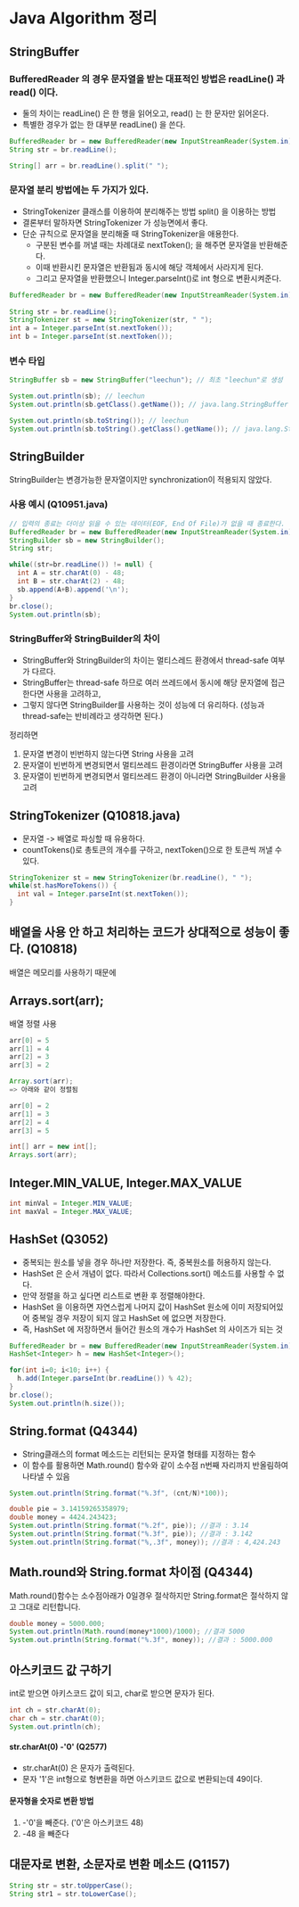 # Java Algorithm 정리

## StringBuffer
### BufferedReader 의 경우 문자열을 받는 대표적인 방법은 readLine() 과 read() 이다. 
- 둘의 차이는 readLine() 은 한 행을 읽어오고, read() 는 한 문자만 읽어온다. 
- 특별한 경우가 없는 한 대부분 readLine() 을 쓴다. 
```java
BufferedReader br = new BufferedReader(new InputStreamReader(System.in));
String str = br.readLine();

String[] arr = br.readLine().split(" ");
```

### 문자열 분리 방법에는 두 가지가 있다.
- StringTokenizer 클래스를 이용하여 분리해주는 방법 split() 을 이용하는 방법
- 결론부터 말하자면 StringTokenizer 가 성능면에서 좋다. 
- 단순 규칙으로 문자열을 분리해줄 때 StringTokenizer을 애용한다.
  - 구분된 변수를 꺼낼 때는 차례대로 nextToken(); 을 해주면 문자열을 반환해준다.
  - 이때 반환시킨 문자열은 반환됨과 동시에 해당 객체에서 사라지게 된다.
  - 그리고 문자열을 반환했으니 Integer.parseInt()로 int 형으로 변환시켜준다. 
```java
BufferedReader br = new BufferedReader(new InputStreamReader(System.in));
		
String str = br.readLine();
StringTokenizer st = new StringTokenizer(str, " ");
int a = Integer.parseInt(st.nextToken());
int b = Integer.parseInt(st.nextToken());
```

### 변수 타입
```java
StringBuffer sb = new StringBuffer("leechun"); // 최초 "leechun"로 생성

System.out.println(sb); // leechun
System.out.println(sb.getClass().getName()); // java.lang.StringBuffer

System.out.println(sb.toString()); // leechun
System.out.println(sb.toString().getClass().getName()); // java.lang.String
```

## StringBuilder
StringBuilder는 변경가능한 문자열이지만 synchronization이 적용되지 않았다.

### 사용 예시 (Q10951.java)
```java
// 입력의 종료는 더이상 읽을 수 있는 데이터(EOF, End Of File)가 없을 때 종료한다.
BufferedReader br = new BufferedReader(new InputStreamReader(System.in));
StringBuilder sb = new StringBuilder();
String str;

while((str=br.readLine()) != null) {
  int A = str.charAt(0) - 48;
  int B = str.charAt(2) - 48;
  sb.append(A+B).append('\n');
}
br.close();
System.out.println(sb);
```

### StringBuffer와 StringBuilder의 차이
- StringBuffer와 StringBuilder의 차이는 멀티스레드 환경에서 thread-safe 여부가 다르다. 
- StringBuffer는 thread-safe 하므로 여러 쓰레드에서 동시에 해당 문자열에 접근한다면 사용을 고려하고, 
- 그렇지 않다면 StringBuilder를 사용하는 것이 성능에 더 유리하다. (성능과 thread-safe는 반비례라고 생각하면 된다.)

정리하면
1. 문자열 변경이 빈번하지 않는다면 String 사용을 고려
2. 문자열이 빈번하게 변경되면서 멀티쓰레드 환경이라면 StringBuffer 사용을 고려
3. 문자열이 빈번하게 변경되면서 멀티쓰레드 환경이 아니라면 StringBuilder 사용을 고려

## StringTokenizer (Q10818.java)
- 문자열 -> 배열로 파싱할 때 유용하다.
- countTokens()로 총토큰의 개수를 구하고, nextToken()으로 한 토큰씩 꺼낼 수 있다.
```java
StringTokenizer st = new StringTokenizer(br.readLine(), " ");
while(st.hasMoreTokens()) {
  int val = Integer.parseInt(st.nextToken());
}
```

## 배열을 사용 안 하고 처리하는 코드가 상대적으로 성능이 좋다. (Q10818)
배열은 메모리를 사용하기 때문에 

## Arrays.sort(arr);
배열 정렬 사용
```java
arr[0] = 5
arr[1] = 4
arr[2] = 3
arr[3] = 2

Array.sort(arr);
=> 아래와 같이 정렬됨

arr[0] = 2
arr[1] = 3
arr[2] = 4
arr[3] = 5

int[] arr = new int[];
Arrays.sort(arr);
```

## Integer.MIN_VALUE, Integer.MAX_VALUE
```java
int minVal = Integer.MIN_VALUE;
int maxVal = Integer.MAX_VALUE;
```

## HashSet (Q3052)
- 중복되는 원소를 넣을 경우 하나만 저장한다. 즉, 중복원소를 허용하지 않는다.
- HashSet 은 순서 개념이 없다. 따라서 Collections.sort() 메소드를 사용할 수 없다.
- 만약 정렬을 하고 싶다면 리스트로 변환 후 정렬해야한다.
- HashSet 을 이용하면 자연스럽게 나머지 값이 HashSet 원소에 이미 저장되어있어 중복일 경우 저장이 되지 않고 
HashSet 에 없으면 저장한다.
- 즉, HashSet 에 저장하면서 들어간 원소의 개수가 HashSet 의 사이즈가 되는 것

```java
BufferedReader br = new BufferedReader(new InputStreamReader(System.in));
HashSet<Integer> h = new HashSet<Integer>();

for(int i=0; i<10; i++) {
  h.add(Integer.parseInt(br.readLine()) % 42);
}
br.close();
System.out.println(h.size());
```

## String.format (Q4344)
- String클래스의 format 메소드는 리턴되는 문자열 형태를 지정하는 함수
- 이 함수를 활용하면 Math.round() 함수와 같이 소수점 n번째 자리까지 반올림하여 나타낼 수 있음

```java
System.out.println(String.format("%.3f", (cnt/N)*100));

double pie = 3.14159265358979;
double money = 4424.243423;
System.out.println(String.format("%.2f", pie)); //결과 : 3.14
System.out.println(String.format("%.3f", pie)); //결과 : 3.142
System.out.println(String.format("%,.3f", money)); //결과 : 4,424.243
```

## Math.round와 String.format 차이점 (Q4344)
Math.round()함수는 소수점아래가 0일경우 절삭하지만 String.format은 절삭하지 않고 그대로 리턴합니다.

```java
double money = 5000.000;
System.out.println(Math.round(money*1000)/1000); //결과 5000
System.out.println(String.format("%.3f", money)); //결과 : 5000.000
```

## 아스키코드 값 구하기
int로 받으면 아키스코드 값이 되고, char로 받으면 문자가 된다.
```java
int ch = str.charAt(0);
char ch = str.charAt(0);
System.out.println(ch);
```
#### str.charAt(0) -'0' (Q2577)
- str.charAt(0) 은 문자가 출력된다.
- 문자 '1'은 int형으로 형변환을 하면 아스키코드 값으로 변환되는데 49이다.

#### 문자형을 숫자로 변환 방법
1. -'0'을 빼준다. ('0'은 아스키코드 48)
2. -48 을 빼준다

## 대문자로 변환, 소문자로 변환 메소드 (Q1157)
```java
String str = str.toUpperCase();
String str1 = str.toLowerCase();
```

